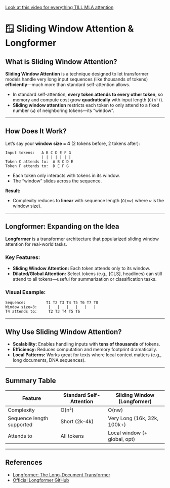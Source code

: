 [Look at this video for everything TILL MLA attention](https://youtu.be/2TT384U4vQg)

# 🪟 Sliding Window Attention & Longformer

## What is Sliding Window Attention?

**Sliding Window Attention** is a technique designed to let transformer models handle very long input sequences (like thousands of tokens) **efficiently**—much more than standard self-attention allows.

- In standard self-attention, **every token attends to every other token**, so memory and compute cost grow **quadratically** with input length (`O(n²)`).
- **Sliding window attention** restricts each token to only attend to a fixed number (`w`) of neighboring tokens—its “window”.

---

## How Does It Work?

Let’s say your **window size = 4** (2 tokens before, 2 tokens after):

```text
Input tokens:   A B C D E F G
                | | | | | | |
Token C attends to:  A B C D E
Token F attends to:  D E F G
```

- Each token only interacts with tokens in its window.
- The “window” slides across the sequence.

**Result:**

- Complexity reduces to **linear** with sequence length (`O(nw)` where `w` is the window size).

---

## Longformer: Expanding on the Idea

**Longformer** is a transformer architecture that popularized sliding window attention for real-world tasks.

### Key Features:

- **Sliding Window Attention:** Each token attends only to its window.
- **Dilated/Global Attention:** Select tokens (e.g., \[CLS], headlines) can still attend to all tokens—useful for summarization or classification tasks.

### Visual Example:

```
Sequence:         T1 T2 T3 T4 T5 T6 T7 T8
Window size=3:     |   |   |   |   |   |
T4 attends to:     T2 T3 T4 T5 T6
```

---

## Why Use Sliding Window Attention?

- **Scalability:** Enables handling inputs with **tens of thousands** of tokens.
- **Efficiency:** Reduces computation and memory footprint dramatically.
- **Local Patterns:** Works great for texts where local context matters (e.g., long documents, DNA sequences).

---

## Summary Table

| Feature                   | Standard Self-Attention | Sliding Window (Longformer)  |
| ------------------------- | ----------------------- | ---------------------------- |
| Complexity                | O(n²)                   | O(nw)                        |
| Sequence length supported | Short (2k–4k)           | Very Long (16k, 32k, 100k+)  |
| Attends to                | All tokens              | Local window (+ global, opt) |

---

## References

- [Longformer: The Long-Document Transformer](https://arxiv.org/abs/2004.05150)
- [Official Longformer GitHub](https://github.com/allenai/longformer)
